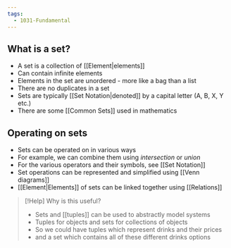 ```yaml
---
tags:
  - 1031-Fundamental
---
```

## What is a set?

- A set is a collection of [[Element|elements]]
- Can contain infinite elements
- Elements in the set are unordered - more like a bag than a list
- There are no duplicates in a set
- Sets are typically [[Set Notation|denoted]] by a capital letter (A, B, X, Y etc.)
- There are some [[Common Sets]] used in mathematics
## Operating on sets

- Sets can be operated on in various ways
- For example, we can combine them using *intersection* or *union*
- For the various operators and their symbols, see [[Set Notation]]
- Set operations can be represented and simplified using [[Venn diagrams]]
- [[Element|Elements]] of sets can be linked together using [[Relations]]

> [!Help] Why is this useful?
> - Sets and [[tuples]] can be used to abstractly model systems
> - Tuples for objects and sets for collections of objects
> - So we could have tuples which represent drinks and their prices
> - and a set which contains all of these different drinks options